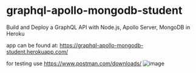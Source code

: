 # graphql-apollo-mongodb-student

Build and Deploy a GraphQL API with Node.js, Apollo Server, MongoDB in Heroku


 app can be found at: https://graphql-apollo-mongodb-student.herokuapp.com/
 
 for testing use https://www.postman.com/downloads/
 ![image](https://user-images.githubusercontent.com/73035495/118362007-61796680-b596-11eb-8d09-d52d396da575.png)

